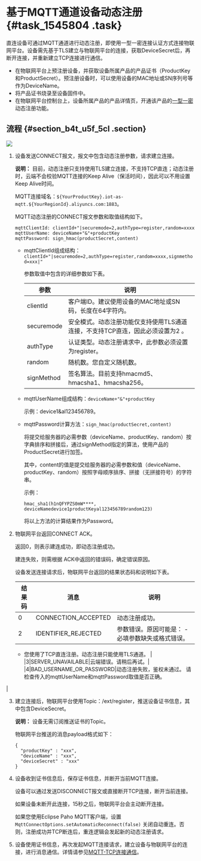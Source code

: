 # 基于MQTT通道设备动态注册 {#task_1545804 .task}

直连设备可通过MQTT通道进行动态注册，即使用一型一密连接认证方式连接物联网平台。设备需先基于TLS建立与物联网平台的连接，获取DeviceSecret后，再断开连接，并重新建立TCP连接进行通信。

-   在物联网平台上预注册设备，并获取设备所属产品的产品证书（ProductKey和ProductSecret）。预注册设备时，可以使用设备的MAC地址或SN序列号等作为DeviceName。
-   将产品证书烧录至设备固件中。
-   在物联网平台控制台上，设备所属产品的产品详情页，开通该产品的[一型一密](cn.zh-CN/设备端开发指南/设备安全认证/一型一密.md#)动态注册功能。

## 流程 {#section_b4t_u5f_5cl .section}

![](images/57853_zh-CN.jpeg)

1.  设备发送CONNECT报文，报文中包含动态注册参数，请求建立连接。 

    **说明：** 目前，动态注册只支持使用TLS建立连接，不支持TCP直连；动态注册时，云端不会校验MQTT连接的Keep Alive（保活时间），因此可以不用设置Keep Alive时间。

    MQTT连接域名：`${YourProductKey}.iot-as-mqtt.${YourRegionId}.aliyuncs.com:1883`。

    MQTT动态注册的CONNECT报文参数和取值结构如下。

    ``` {#codeblock_3xh_o1w_88f}
    mqttClientId: clientId+"|securemode=2,authType=register,random=xxxx,signmethod=xxx|"
    mqttUserName: deviceName+"&"+productKey
    mqttPassword: sign_hmac(productSecret,content) 
    ```

    -   mqttClientId组成结构：`clientId+"|securemode=2,authType=register,random=xxxx,signmethod=xxx|"` 

        参数取值中包含的详细参数如下表。

        |参数|说明|
        |--|--|
        |clientId|客户端ID。建议使用设备的MAC地址或SN码，长度在64字符内。|
        |securemode|安全模式。动态注册功能仅支持使用TLS通道连接，不支持TCP直连，因此必须设置为2 。|
        |authType|认证类型。动态注册请求中，此参数必须设置为register。|
        |random|随机数。您自定义随机数。|
        |signMethod|签名算法。目前支持hmacmd5、hmacsha1、hmacsha256。|

    -   mqttUserName组成结构：`deviceName+"&"+productKey` 

        示例：device1&al123456789。

    -   mqttPassword计算方法：`sign_hmac(productSecret,content)` 

        将提交给服务器的必需参数（deviceName、productKey、random）按字典排序和拼接后，通过signMethod指定的算法，使用产品的ProductSecret进行加签。

        其中，content的值是提交给服务器的必需参数和值（deviceName、productKey、random）按照字母顺序排序、拼接（无拼接符号）的字符串。

        示例：

        ``` {#codeblock_5g4_l88_c6i}
        hmac_sha1(h1nQFYPZS0mW****, deviceNamedevice1productKeyal123456789random123)
        ```

        将以上方法的计算结果作为Password。

2.  物联网平台返回CONNECT ACK。 

    返回0，则表示建连成功，即动态注册成功。

    建连失败，则需根据 ACK中返回的错误码，确定错误原因。

    设备发送连接请求后，物联网平台返回的结果状态码和说明如下表。

    |结果码|消息|说明|
    |---|--|--|
    |0|CONNECTION\_ACCEPTED|动态注册成功。|
    |2|IDENTIFIER\_REJECTED|参数错误。原因可能是：     -   必填参数缺失或格式错误。
    -   您使用了TCP直连注册。动态注册只能使用TLS通道。
 |
    |3|SERVER\_UNAVAILABLE|云端错误。请稍后再试。|
    |4|BAD\_USERNAME\_OR\_PASSWORD|动态注册失败，鉴权未通过。 请检查传入的mqttUserName和mqttPassword取值是否正确。

 |

3.  建立连接后，物联网平台使用Topic：/ext/register，推送设备证书信息，其中包含DeviceSecret。 

    **说明：** 设备无需订阅推送证书的Topic。

    物联网平台推送的消息payload格式如下：

    ``` {#codeblock_8t7_din_kvx}
    {
      "productKey" : "xxx",
      "deviceName" : "xxx",
      "deviceSecret" : "xxx"
    }
    ```

4.  设备收到证书信息后，保存证书信息，并断开当前MQTT连接。 

    设备可以通过发送DISCONNECT报文或直接断开TCP连接，断开当前连接。

    如果设备未断开此连接，15秒之后，物联网平台会主动断开连接。

    如果您使用Eclipse Paho MQTT客户端，设置`MqttConnectOptions.setAutomaticReconnect(false)` 关闭自动重连。否则，注册成功并TCP断连后，重连逻辑会发起新的动态注册请求。

5.  设备使用证书信息，再次发起MQTT连接请求，建立设备与物联网平台的连接，进行消息通信。详情请参见[MQTT-TCP连接通信](cn.zh-CN/设备端开发指南/使用开放协议自主接入/MQTT-TCP连接通信.md#)。

